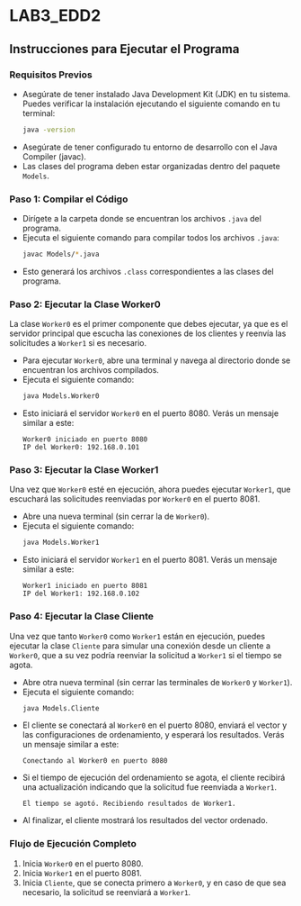 # LAB3_EDD2

## Instrucciones para Ejecutar el Programa

### Requisitos Previos

- Asegúrate de tener instalado Java Development Kit (JDK) en tu sistema. Puedes verificar la instalación ejecutando el siguiente comando en tu terminal:
  ```sh
  java -version
  ```
- Asegúrate de tener configurado tu entorno de desarrollo con el Java Compiler (javac).
- Las clases del programa deben estar organizadas dentro del paquete `Models`.

### Paso 1: Compilar el Código

- Dirígete a la carpeta donde se encuentran los archivos `.java` del programa.
- Ejecuta el siguiente comando para compilar todos los archivos `.java`:
  ```sh
  javac Models/*.java
  ```
- Esto generará los archivos `.class` correspondientes a las clases del programa.

### Paso 2: Ejecutar la Clase Worker0

La clase `Worker0` es el primer componente que debes ejecutar, ya que es el servidor principal que escucha las conexiones de los clientes y reenvía las solicitudes a `Worker1` si es necesario.

- Para ejecutar `Worker0`, abre una terminal y navega al directorio donde se encuentran los archivos compilados.
- Ejecuta el siguiente comando:
  ```sh
  java Models.Worker0
  ```
- Esto iniciará el servidor `Worker0` en el puerto 8080. Verás un mensaje similar a este:
  ```
  Worker0 iniciado en puerto 8080
  IP del Worker0: 192.168.0.101
  ```

### Paso 3: Ejecutar la Clase Worker1

Una vez que `Worker0` esté en ejecución, ahora puedes ejecutar `Worker1`, que escuchará las solicitudes reenviadas por `Worker0` en el puerto 8081.

- Abre una nueva terminal (sin cerrar la de `Worker0`).
- Ejecuta el siguiente comando:
  ```sh
  java Models.Worker1
  ```
- Esto iniciará el servidor `Worker1` en el puerto 8081. Verás un mensaje similar a este:
  ```
  Worker1 iniciado en puerto 8081
  IP del Worker1: 192.168.0.102
  ```

### Paso 4: Ejecutar la Clase Cliente

Una vez que tanto `Worker0` como `Worker1` están en ejecución, puedes ejecutar la clase `Cliente` para simular una conexión desde un cliente a `Worker0`, que a su vez podría reenviar la solicitud a `Worker1` si el tiempo se agota.

- Abre otra nueva terminal (sin cerrar las terminales de `Worker0` y `Worker1`).
- Ejecuta el siguiente comando:
  ```sh
  java Models.Cliente
  ```
- El cliente se conectará al `Worker0` en el puerto 8080, enviará el vector y las configuraciones de ordenamiento, y esperará los resultados. Verás un mensaje similar a este:
  ```
  Conectando al Worker0 en puerto 8080
  ```
- Si el tiempo de ejecución del ordenamiento se agota, el cliente recibirá una actualización indicando que la solicitud fue reenviada a `Worker1`.
  ```
  El tiempo se agotó. Recibiendo resultados de Worker1.
  ```
- Al finalizar, el cliente mostrará los resultados del vector ordenado.

### Flujo de Ejecución Completo

1. Inicia `Worker0` en el puerto 8080.
2. Inicia `Worker1` en el puerto 8081.
3. Inicia `Cliente`, que se conecta primero a `Worker0`, y en caso de que sea necesario, la solicitud se reenviará a `Worker1`.
